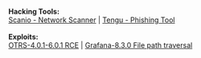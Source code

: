 **Hacking Tools:**
</br>
<a href="https://github.com/Smarttfoxx/Scanio">Scanio - Network Scanner</a> | <a href="https://github.com/Smarttfoxx/tengu/">Tengu - Phishing Tool</a>
</br>
</br>
**Exploits:**
</br>
<a href="https://github.com/Smarttfoxx/OTRS-4.0.1-6.0.1-Remote-Command-Execution">OTRS-4.0.1-6.0.1 RCE</a> | <a href="https://github.com/Smarttfoxx/Grafana-8.3.0-Directory-Traversal-and-Arbitrary-File-Read">Grafana-8.3.0 File path traversal</a>
</br>
</br>
